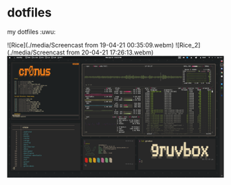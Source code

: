 # dotfiles
my dotfiles :uwu:

![Rice](./media/Screencast from 19-04-21 00:35:09.webm)
![Rice_2](./media/Screencast from 20-04-21 17:26:13.webm)
![png](./media/Screenshot_1.png)
